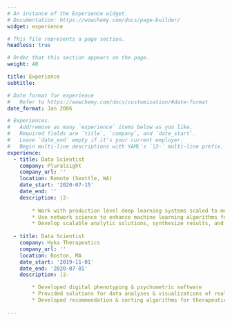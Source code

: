 ```yaml
---
# An instance of the Experience widget.
# Documentation: https://wowchemy.com/docs/page-builder/
widget: experience

# This file represents a page section.
headless: true

# Order that this section appears on the page.
weight: 40

title: Experience
subtitle:

# Date format for experience
#   Refer to https://wowchemy.com/docs/customization/#date-format
date_format: Jan 2006

# Experiences.
#   Add/remove as many `experience` items below as you like.
#   Required fields are `title`, `company`, and `date_start`.
#   Leave `date_end` empty if it's your current employer.
#   Begin multi-line descriptions with YAML's `|2-` multi-line prefix.
experience:
  - title: Data Scientist
    company: Pluralsight
    company_url: ''
    location: Remote (Seattle, WA)
    date_start: '2020-07-15'
    date_end: ''
    description: |2-
    
        * Work with production level deep learning systems scaled to more than 1 million users
        * Use network science to enhance machine learning algorithms for content recommendation
        * Develop scalable analytic solutions, synthesize results, and present to product leadership
        
  - title: Data Scientist
    company: Hyka Therapeutics
    company_url: ''
    location: Boston, MA
    date_start: '2019-11-01'
    date_end: '2020-07-01'
    description: |2-

        * Developed digital phenotyping & psychometric software
        * Provided solutions for data analyses & visualizations of real-time mental health data
        * Developed recommendation & sorting algorithms for therapeutic content deliverables
        
---
```

